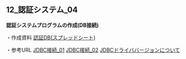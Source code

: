 ## 12_認証システム_04

**認証システムプログラムの作成(DB接続)**

・作成資料
[認証DB(スプレッドシート)](https://docs.google.com/spreadsheets/d/14sAPiyTjFHA6807WBz_ckwBvO6AU4wyniSq_KpzRo1w/edit?usp=sharing)

・参考URL
[JDBC接続_01](https://thinkit.co.jp/free/article/0708/2/9?page=0%2C1)
[JDBC接続_02](http://www.javaroad.jp/opensource/js_tomcat8.htm)
[JDBCドライババージョンについて](https://qiita.com/Kbayatch12345/items/53142bcc40d1dc7596e2)